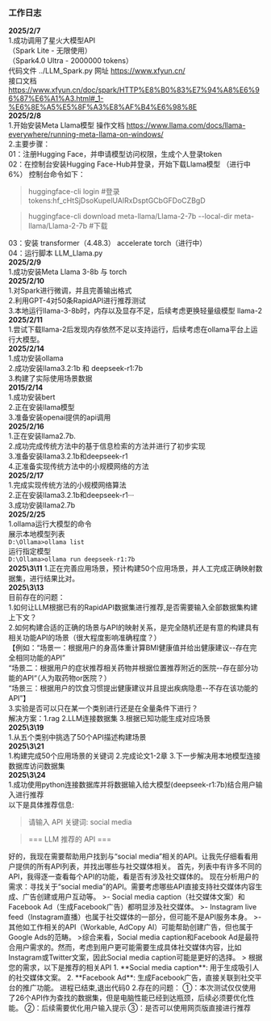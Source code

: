### 工作日志
**2025/2/7**  
1.成功调用了星火大模型API  
（Spark Lite - 无限使用）  
（Spark4.0 Ultra -  2000000 tokens）  
代码文件 ../LLM_Spark.py
网址 https://www.xfyun.cn/    
接口文档 https://www.xfyun.cn/doc/spark/HTTP%E8%B0%83%E7%94%A8%E6%96%87%E6%A1%A3.html#_1-%E6%8E%A5%E5%8F%A3%E8%AF%B4%E6%98%8E  
**2025/2/8**  
1.开始安装Meta Llama模型
操作文档 https://www.llama.com/docs/llama-everywhere/running-meta-llama-on-windows/  
2.主要步骤：     
01：注册Hugging Face，并申请模型访问权限，生成个人登录token  
02：在控制台安装Hugging Face-Hub并登录，开始下载Llama模型 （进行中 6%）
控制台命令如下：  
>huggingface-cli login  #登录  
>tokens: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

>huggingface-cli download meta-llama/Llama-2-7b --local-dir meta-llama/Llama-2-7b #下载  

03：安装 transformer（4.48.3）  accelerate  torch（进行中）  
04：运行脚本 LLM_Llama.py  
**2025/2/9**  
1.成功安装Meta Llama 3-8b 与 torch  
**2025/2/10**  
1.对Spark进行微调，并且完善输出格式  
2.利用GPT-4对50条RapidAPI进行推荐测试  
3.本地运行llama-3-8b时，内存以及显存不足，后续考虑更换轻量级模型 llama-2    
**2025/2/11**  
1.尝试下载llama-2后发现内存依然不足以支持运行，后续考虑在ollama平台上运行大模型。  
**2025/2/14**  
1.成功安装ollama  
2.成功安装llama3.2:1b 和 deepseek-r1:7b  
3.构建了实际使用场景数据    
**2015/2/14**  
1.成功安装bert  
2.正在安装llama模型  
3.准备安装openai提供的api调用  
**2025/2/16**  
1.正在安装llama2.7b.  
2.成功完成传统方法中的基于信息检索的方法并进行了初步实现  
3.准备安装llama3.2.1b和deepseek-r1  
4.正准备实现传统方法中的小规模网络的方法  
**2025/2/17**  
1.完成实现传统方法的小规模网络算法  
2.正在安装llama3.2.1b和deepseek-r1···  
3.成功安装llama2.7b  
**2025/2/25**  
1.ollama运行大模型的命令  
展示本地模型列表  
`D:\Ollama>ollama list`  
运行指定模型  
`D:\Ollama>ollama run deepseek-r1:7b`  
**2025\3\11** 
1.正在完善应用场景，预计构建50个应用场景，并人工完成正确映射数据集，进行结果比对。  
**2025\3\13**  
目前存在的问题：  
1.如何让LLM根据已有的RapidAPI数据集进行推荐,是否需要输入全部数据集构建上下文？  
2.如何构建合适的正确的场景与API的映射关系，是完全随机还是有意的构建具有相关功能API的场景（很大程度影响准确程度？）  
【例如：“场景一：根据用户的身高体重计算BMI健康值并给出健康建议--存在完全相同功能的API”  
        “场景二：根据用户的症状推荐相关药物并根据位置推荐附近的医院--存在部分功能的API“（人为取药物or医院？）  
        “场景三：根据用户的饮食习惯提出健康建议并且提出疾病隐患--不存在该功能的API”】  
3.实验是否可以只在某一个类别进行还是在全量条件下进行？  
解决方案：1.rag  2.LLM连接数据集  3.根据已知功能生成对应场景  
**2025\3\19**  
1.从五个类别中挑选了50个API描述构建场景  
**2025\3\21**  
1.构建完成50个应用场景的关键词
2.完成论文1-2章
3.下一步解决用本地模型连接数据库访问数据集  
**2025\3\24**  
1.成功使用python连接数据库并将数据输入给大模型(deepseek-r1:7b)结合用户输入进行推荐  
以下是具体推荐信息:
>请输入 API 关键词: social media

>=== LLM 推荐的 API ===
<think>
好的，我现在需要帮助用户找到与“social media”相关的API。让我先仔细看看用户提供的所有API列表，并找出哪些与社交媒体相关。
首先，列表中有许多不同的API，我得逐一查看每个API的功能，看是否有涉及社交媒体的。
现在分析用户的需求：寻找关于“social media”的API。需要考虑哪些API直接支持社交媒体内容生成、广告创建或用户互动等。
>- Social media caption（社交媒体文案）和Facebook Ad（生成Facebook广告）都明显涉及社交媒体。
>- Instagram live feed（Instagram直播）也属于社交媒体的一部分，但可能不是API服务本身。
>- 其他如工作相关的API（Workable, AdCopy AI）可能帮助创建广告，但也属于Google Ads的范畴。
>综合来看，Social media caption和Facebook Ad是最符合用户需求的。然而，考虑到用户更可能需要生成具体社交媒体内容，比如Instagram或Twitter文案，因此Social media caption可能是更好的选择。
></think>
根据您的需求，以下是推荐的相关API
1. **Social media caption**: 用于生成吸引人的社交媒体文案。
2. **Facebook Ad**: 生成Facebook广告，直接关联到社交平台的推广功能。
进程已结束,退出代码0   
2.存在的问题：  
①：本次测试仅仅使用了26个API作为查找的数据集，但是电脑性能已经到达瓶颈，后续必须要优化性能。  
②：后续需要优化用户输入提示  
③：是否可以使用网页版直接进行推荐